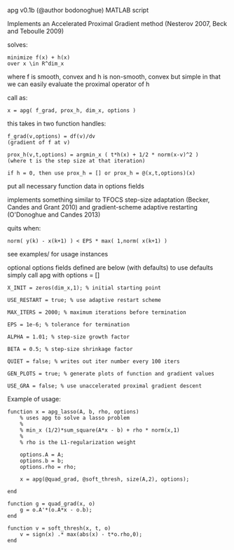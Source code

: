 apg v0.1b (@author bodonoghue) MATLAB script

Implements an Accelerated Proximal Gradient method
(Nesterov 2007, Beck and Teboulle 2009)

solves: 

    minimize f(x) + h(x)
    over x \in R^dim_x

where f is smooth, convex and h is non-smooth, convex but simple
in that we can easily evaluate the proximal operator of h

call as:

    x = apg( f_grad, prox_h, dim_x, options )

this takes in two function handles:

    f_grad(v,options) = df(v)/dv 
    (gradient of f at v)
    
    prox_h(v,t,options) = argmin_x ( t*h(x) + 1/2 * norm(x-v)^2 )
    (where t is the step size at that iteration)

    if h = 0, then use prox_h = [] or prox_h = @(x,t,options)(x)

put all necessary function data in options fields

implements something similar to TFOCS step-size adaptation (Becker, Candes and Grant 2010)
and gradient-scheme adaptive restarting (O'Donoghue and Candes 2013)

quits when:
    
    norm( y(k) - x(k+1) ) < EPS * max( 1,norm( x(k+1) )

see examples/ for usage instances

optional options fields defined are below (with defaults)
to use defaults simply call apg with options = []

    X_INIT = zeros(dim_x,1); % initial starting point

    USE_RESTART = true; % use adaptive restart scheme

    MAX_ITERS = 2000; % maximum iterations before termination

    EPS = 1e-6; % tolerance for termination

    ALPHA = 1.01; % step-size growth factor

    BETA = 0.5; % step-size shrinkage factor

    QUIET = false; % writes out iter number every 100 iters

    GEN_PLOTS = true; % generate plots of function and gradient values

    USE_GRA = false; % use unaccelerated proximal gradient descent

Example of usage:

    function x = apg_lasso(A, b, rho, options)
        % uses apg to solve a lasso problem
        %
        % min_x (1/2)*sum_square(A*x - b) + rho * norm(x,1) 
        %
        % rho is the L1-regularization weight

        options.A = A;
        options.b = b;
        options.rho = rho;

        x = apg(@quad_grad, @soft_thresh, size(A,2), options);

    end

    function g = quad_grad(x, o)
        g = o.A'*(o.A*x - o.b);
    end

    function v = soft_thresh(x, t, o)
        v = sign(x) .* max(abs(x) - t*o.rho,0);
    end
